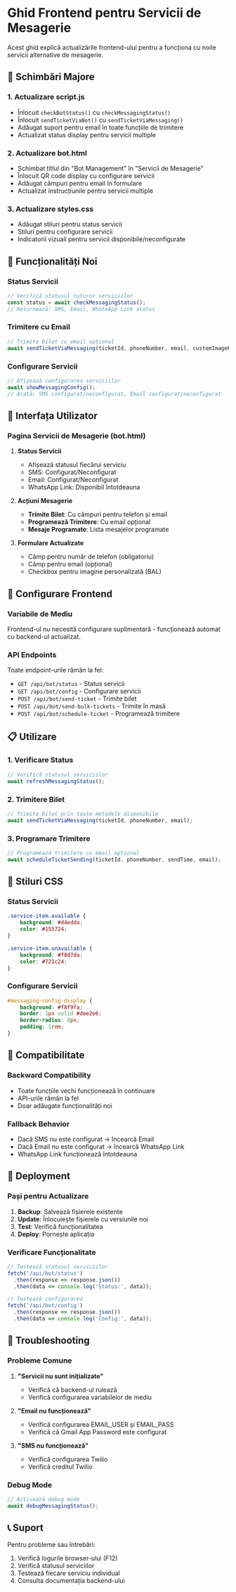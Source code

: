 # Ghid Frontend pentru Servicii de Mesagerie

Acest ghid explică actualizările frontend-ului pentru a funcționa cu noile servicii alternative de mesagerie.

## 🔄 **Schimbări Majore**

### 1. **Actualizare script.js**
- Înlocuit `checkBotStatus()` cu `checkMessagingStatus()`
- Înlocuit `sendTicketViaBot()` cu `sendTicketViaMessaging()`
- Adăugat suport pentru email în toate funcțiile de trimitere
- Actualizat status display pentru servicii multiple

### 2. **Actualizare bot.html**
- Schimbat titlul din "Bot Management" în "Servicii de Mesagerie"
- Înlocuit QR code display cu configurare servicii
- Adăugat câmpuri pentru email în formulare
- Actualizat instrucțiunile pentru servicii multiple

### 3. **Actualizare styles.css**
- Adăugat stiluri pentru status servicii
- Stiluri pentru configurare servicii
- Indicatorii vizuali pentru servicii disponibile/neconfigurate

## 📱 **Funcționalități Noi**

### **Status Servicii**
```javascript
// Verifică statusul tuturor serviciilor
const status = await checkMessagingStatus();
// Returnează: SMS, Email, WhatsApp Link status
```

### **Trimitere cu Email**
```javascript
// Trimite bilet cu email opțional
await sendTicketViaMessaging(ticketId, phoneNumber, email, customImagePath);
```

### **Configurare Servicii**
```javascript
// Afișează configurarea serviciilor
await showMessagingConfig();
// Arată: SMS configurat/neconfigurat, Email configurat/neconfigurat
```

## 🎯 **Interfața Utilizator**

### **Pagina Servicii de Mesagerie (bot.html)**

1. **Status Servicii**
   - Afișează statusul fiecărui serviciu
   - SMS: Configurat/Neconfigurat
   - Email: Configurat/Neconfigurat  
   - WhatsApp Link: Disponibil întotdeauna

2. **Acțiuni Mesagerie**
   - **Trimite Bilet**: Cu câmpuri pentru telefon și email
   - **Programează Trimitere**: Cu email opțional
   - **Mesaje Programate**: Lista mesajelor programate

3. **Formulare Actualizate**
   - Câmp pentru număr de telefon (obligatoriu)
   - Câmp pentru email (opțional)
   - Checkbox pentru imagine personalizată (BAL)

## 🔧 **Configurare Frontend**

### **Variabile de Mediu**
Frontend-ul nu necesită configurare suplimentară - funcționează automat cu backend-ul actualizat.

### **API Endpoints**
Toate endpoint-urile rămân la fel:
- `GET /api/bot/status` - Status servicii
- `GET /api/bot/config` - Configurare servicii  
- `POST /api/bot/send-ticket` - Trimite bilet
- `POST /api/bot/send-bulk-tickets` - Trimite în masă
- `POST /api/bot/schedule-ticket` - Programează trimitere

## 📋 **Utilizare**

### **1. Verificare Status**
```javascript
// Verifică statusul serviciilor
await refreshMessagingStatus();
```

### **2. Trimitere Bilet**
```javascript
// Trimite bilet prin toate metodele disponibile
await sendTicketViaMessaging(ticketId, phoneNumber, email);
```

### **3. Programare Trimitere**
```javascript
// Programează trimitere cu email opțional
await scheduleTicketSending(ticketId, phoneNumber, sendTime, email);
```

## 🎨 **Stiluri CSS**

### **Status Servicii**
```css
.service-item.available {
    background: #d4edda;
    color: #155724;
}

.service-item.unavailable {
    background: #f8d7da;
    color: #721c24;
}
```

### **Configurare Servicii**
```css
#messaging-config-display {
    background: #f8f9fa;
    border: 1px solid #dee2e6;
    border-radius: 8px;
    padding: 1rem;
}
```

## 🔄 **Compatibilitate**

### **Backward Compatibility**
- Toate funcțiile vechi funcționează în continuare
- API-urile rămân la fel
- Doar adăugate funcționalități noi

### **Fallback Behavior**
- Dacă SMS nu este configurat → încearcă Email
- Dacă Email nu este configurat → încearcă WhatsApp Link
- WhatsApp Link funcționează întotdeauna

## 🚀 **Deployment**

### **Pași pentru Actualizare**
1. **Backup**: Salvează fișierele existente
2. **Update**: Înlocuiește fișierele cu versiunile noi
3. **Test**: Verifică funcționalitatea
4. **Deploy**: Pornește aplicația

### **Verificare Funcționalitate**
```javascript
// Testează statusul serviciilor
fetch('/api/bot/status')
  .then(response => response.json())
  .then(data => console.log('Status:', data));

// Testează configurarea
fetch('/api/bot/config')
  .then(response => response.json())
  .then(data => console.log('Config:', data));
```

## 🐛 **Troubleshooting**

### **Probleme Comune**

1. **"Servicii nu sunt inițializate"**
   - Verifică că backend-ul rulează
   - Verifică configurarea variabilelor de mediu

2. **"Email nu funcționează"**
   - Verifică configurarea EMAIL_USER și EMAIL_PASS
   - Verifică că Gmail App Password este configurat

3. **"SMS nu funcționează"**
   - Verifică configurarea Twilio
   - Verifică creditul Twilio

### **Debug Mode**
```javascript
// Activează debug mode
await debugMessagingStatus();
```

## 📞 **Suport**

Pentru probleme sau întrebări:
1. Verifică logurile browser-ului (F12)
2. Verifică statusul serviciilor
3. Testează fiecare serviciu individual
4. Consulta documentația backend-ului

